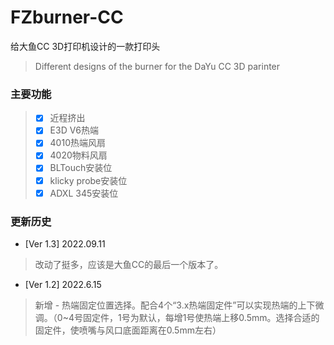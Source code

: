 # FZburner-CC
给大鱼CC 3D打印机设计的一款打印头
> Different designs of the burner for the DaYu CC 3D parinter

### 主要功能
> - [x] 近程挤出
> - [x] E3D V6热端
> - [x] 4010热端风扇
> - [x] 4020物料风扇
> - [x] BLTouch安装位
> - [x] klicky probe安装位
> - [x] ADXL 345安装位

### 更新历史
- [Ver 1.3] 2022.09.11
 > 改动了挺多，应该是大鱼CC的最后一个版本了。

- [Ver 1.2] 2022.6.15
 > 新增 - 热端固定位置选择。配合4个“3.x热端固定件”可以实现热端的上下微调。（0~4号固定件，1号为默认，每增1号使热端上移0.5mm。选择合适的固定件，使喷嘴与风口底面距离在0.5mm左右）
